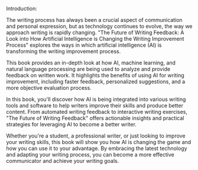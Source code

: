 Introduction:

The writing process has always been a crucial aspect of communication and personal expression, but as technology continues to evolve, the way we approach writing is rapidly changing. "The Future of Writing Feedback: A Look into How Artificial Intelligence is Changing the Writing Improvement Process" explores the ways in which artificial intelligence (AI) is transforming the writing improvement process.

This book provides an in-depth look at how AI, machine learning, and natural language processing are being used to analyze and provide feedback on written work. It highlights the benefits of using AI for writing improvement, including faster feedback, personalized suggestions, and a more objective evaluation process.

In this book, you'll discover how AI is being integrated into various writing tools and software to help writers improve their skills and produce better content. From automated writing feedback to interactive writing exercises, "The Future of Writing Feedback" offers actionable insights and practical strategies for leveraging AI to become a better writer.

Whether you're a student, a professional writer, or just looking to improve your writing skills, this book will show you how AI is changing the game and how you can use it to your advantage. By embracing the latest technology and adapting your writing process, you can become a more effective communicator and achieve your writing goals.
